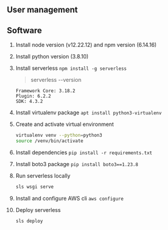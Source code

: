 ## User management

## Software
1. Install node version (v12.22.12) and npm version (6.14.16)
2. Install python version (3.8.10)
3. Install serverless `npm install -g serverless`
    > serverless --version
    ```
    Framework Core: 3.18.2
    Plugin: 6.2.2
    SDK: 4.3.2
    ```
4. Install virtualenv package `apt install python3-virtualenv`
5. Create and activate virtual environment
    ```bash
    virtualenv venv --python=python3
    source /venv/bin/activate
    ```

6. Install dependencies `pip install -r requirements.txt`
7. Install boto3 package ```pip install boto3==1.23.8```
8. Run serverless locally
    ```bash
    sls wsgi serve
    ```
9. Install and configure AWS cli ```aws configure```
10. Deploy serverless
    ```
    sls deploy
    ```